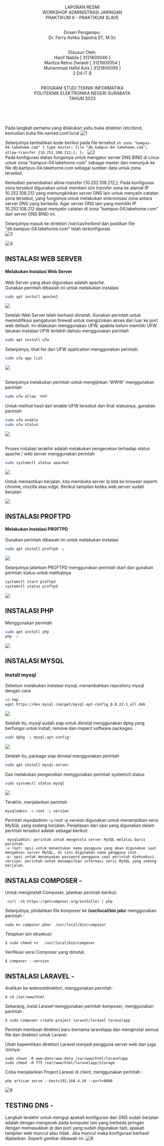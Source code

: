 <p align=center>
LAPORAN RESMI <br>
WORKSHOP ADMINISTRASI JARINGAN </br>
PRAKTIKUM 6 - PRAKTIKUM SLAVE<br><br>

<p align=center>
Dosen Pengampu:<br>
Dr. Ferry Astika Saputra ST, M.Sc<br><br>

<p align=center>
Disusun Oleh:<br>
Hanif Nabila [ 3121600046 ]<br>
Maritza Retno Dwianti [ 3121600054 ]<br>
Muhammad Hafid Azis [ 3121600055 ]<br>
2 D4 IT B<br><br>

<p align=center>
PROGRAM STUDI TEKNIK INFORMATIKA<br>
POLITEKNIK ELEKTRONIKA NEGERI SURABAYA<br>
TAHUN 2023
</p>
<br><br><br>

Pada langkah pertama yang dilakukan yaitu buka direktori /etc/bind, kemudian buka file named.conf.local
![1](https://github.com/hanifnabila/Administrasi-Jaringan/tree/main/img/praktikum6/1.png)

Selanjutnya tambahkan kode berikut pada file tersebut
``sh
zone "kampus-04.takehome.com" {
    type master;
    file "db.kampus-04.takehome.com";
    allow-transfer {10.252.108.212;};
};
``
![2]([img/praktikum6](https://github.com/hanifnabila/Administrasi-Jaringan/tree/main/img/praktikum6)/2.png)
<br>Pada konfigurasi diatas fungsinya untuk mengatur server DNS BIND di Linux untuk zona "kampus-04.takehome.com" sebagai master dan menunjuk ke file db.kampus-04.takehome.com sebagai sumber data untuk zona tersebut.

Kemudian penambahan allow-transfer {10.252.108.212;}; Pada konfigurasi zona tersebut digunakan untuk memberi izin transfer zona ke alamat IP 10.252.108.212 yang memungkinkan server DNS lain untuk menyalin catatan zona tersebut, yang fungsinya untuk melakukan sinkronisasi zona antara server DNS yang berbeda. Agar server DNS lain yang memiliki IP 10.252.108.212 dapat menyalin catatan di zona "kampus-04.takehome.com" dari server DNS BIND ini.

Selanjutnya masuk ke direktori /var/cache/bind dan pastikan file "db.kampus-04.takehome.com" telah terkonfigurasi
<br>
![3]([img/praktikum6](https://github.com/hanifnabila/Administrasi-Jaringan/tree/main/img/praktikum6)/3.png)
<br>

![4]([img/praktikum6](https://github.com/hanifnabila/Administrasi-Jaringan/tree/main/img/praktikum6)/4.png)
<br>
## INSTALASI WEB SERVER

#### Melakukan Instalasi Web Server
Web Server yang akan digunakan adalah apache.
<br> 
Gunakan perintah dibawah ini untuk melakukan instalasi
```bash
sudo apt install apache2
```
![](https://github.com/alvianfazlur/Administrasi-Jaringan/blob/main/Tugas8%20-%20Web%20Server%20%26%20FTP/Foto/install_webserver.jpeg)

Setelah Web Server telah berhasil diinstall, Gunakan perintah untuk memodifikasi pengaturan firewall untuk mengizinkan akses dari luar ke port web default. Ini dilakukan menggunakan UFW, apabila belum memiliki UFW lakukan instalasi UFW terlebih dahulu menggunakan perintah
```bash
sudo apt install ufw
```

Selanjutnya, lihat list dari UFW application menggunakan perintah
```bash
sudo ufw app list
```

![](https://github.com/alvianfazlur/Administrasi-Jaringan/blob/main/Tugas8%20-%20Web%20Server%20%26%20FTP/Foto/ufw_app_list.jpeg)

<br>Selanjutnya melakukan perintah untuk mengijinkan 'WWW' menggunakan perintah
```bash
sudo ufw allow 'WWW'
```

Untuk melihat hasil dari enable UFW tersebut dan lihat statusnya, gunakan perintah
```bash
sudo ufw enable
sudo ufw status
```
![](https://github.com/alvianfazlur/Administrasi-Jaringan/blob/main/Tugas8%20-%20Web%20Server%20%26%20FTP/Foto/ufw_enable.jpeg)

<br>Proses instalasi terakhir adalah melakukan pengecekan terhadap status apache / web server menggunakan perintah
```bash
sudo systemctl status apache2
```
![](https://github.com/alvianfazlur/Administrasi-Jaringan/blob/main/Tugas8%20-%20Web%20Server%20%26%20FTP/Foto/status_apache2.jpeg)

Untuk memastikan berjalan, kita membuka server ip kita ke browser seperti chrome, mozilla atau edge. Berikut tampilan ketika web server sudah berjalan

![](https://github.com/alvianfazlur/Administrasi-Jaringan/blob/main/Tugas8%20-%20Web%20Server%20%26%20FTP/Foto/web_server_loaded.jpeg)

## INSTALASI PROFTPD

#### Melakukan Instalasi PROFTPD

Gunakan perintah dibawah ini untuk melakukan instalasi
```bash
sudo apt install proftpd -y
```
![](https://github.com/alvianfazlur/Administrasi-Jaringan/blob/main/Tugas8%20-%20Web%20Server%20%26%20FTP/Foto/install_proftpd.jpeg)

Selanjutnya jalankan PROFTPD menggunakan perintah start dan gunakan perintah status untuk melihatnya
```bash
systemctl start proftpd
systemctl status proftpd
 ```
 ![](https://github.com/alvianfazlur/Administrasi-Jaringan/blob/main/Tugas8%20-%20Web%20Server%20%26%20FTP/Foto/start_proftpd.jpeg)


## INSTALASI PHP 

 Menggunakan perintah
 ```bash
 sudo apt install php
 php -v
 ```
 ![](https://github.com/alvianfazlur/Administrasi-Jaringan/blob/main/Tugas8%20-%20Web%20Server%20%26%20FTP/Foto/cek_php.jpeg)


## INSTALASI MYSQL 

### Install mysql
 
 Sebelum melakukan instalasi mysql, menambahkan repository mysql dengan cara
 ```bash
 cd tmp
 wget https://dev.mysql.com/get/mysql-apt-config_0.8.22-1_all.deb
 ```
 ![](https://github.com/alvianfazlur/Administrasi-Jaringan/blob/main/Tugas8%20-%20Web%20Server%20%26%20FTP/Foto/save_package_mysql.jpeg)
 
 Setelah itu, mysql sudah siap untuk diinstal menggunakan dpkg yang berfungsi untuk install, remove dan inspect software packages.
 
 ```bash
 sudo dpkg -i mysql-apt-config*
 ```
 ![](https://github.com/alvianfazlur/Administrasi-Jaringan/blob/main/Tugas8%20-%20Web%20Server%20%26%20FTP/Foto/dpkg_mysql.jpeg)
 
 Setelah itu, package siap diinstal menggunakan perintah
 ```bash
 sudo apt install mysql-server
 ```
 Dan melakukan pengecekan menggunakan perintah systemctl status
 ```bash
 sudo systemctl status mysql
 ```
 ![](https://github.com/alvianfazlur/Administrasi-Jaringan/blob/main/Tugas8%20-%20Web%20Server%20%26%20FTP/Foto/status_mysql.jpeg)
 
 Terakhir, menjalankan perintah 
 ```bash
 mysqladmin -u root -p version
 ```
 Perintah mysqladmin -u root -p version digunakan untuk menampilkan versi MySQL yang sedang berjalan. Penjelasan dari opsi yang digunakan dalam perintah tersebut adalah sebagai berikut:

     mysqladmin: perintah untuk mengelola server MySQL melalui baris perintah.
    -u root: opsi untuk menentukan nama pengguna yang akan digunakan saat mengakses server MySQL, di sini digunakan nama pengguna root.
    -p: opsi untuk menanyakan password pengguna saat perintah dieksekusi.
    version: perintah untuk menampilkan informasi versi MySQL yang sedang berjalan.


## INSTALASI COMPOSER -

Untuk menginstall Composer, jalankan perintah berikut:

 ```
  curl -sS https://getcomposer.org/installer | php
 ```

Selanjutnya, pindahkan file komposer ke  **/usr/local/bin jalur** menggunakan perintah : 

 ```
 sudo mv composer.phar  /usr/local/bin/composer
 ```
 
 Tetapkan izin eksekusi:

 ```
$ sudo chmod +x   /usr/local/bin/composer
 ```

Verifikasi versi Composer yang diinstal:

 ```
$ composer --version
```

## INSTALASI LARAVEL -

Arahkan ke webrootdirektori, menggunakan perintah :

 ```
$ cd /var/www/html
```

Sekarang, instal Laravel menggunakan perintah komposer, menggunakan perintah :

 ```
$ sudo composer create-project laravel/laravel laravelapp
```

Perintah membuat direktori baru bernama  laravelapp dan menginstal semua file dan direktori untuk Laravel.

Ubah kepemilikan direktori Laravel menjadi pengguna server web dan juga izinnya:

 ```
sudo chown -R www-data:www-data /var/www/html/laravelapp
sudo chmod -R 775 /var/www/html/laravelapp/storage
```

Coba menjalankan Project Laravel di client, menggunakan perintah : 

```
php artisan serve --host=192.168.4.10 --port=8000
```

![6]([img/praktikum6](https://github.com/hanifnabila/Administrasi-Jaringan/tree/main/img/praktikum6)/6.jpg)


## TESTING DNS - 
Langkah terakhir untuk menguji apakah konfigurasi dari DNS sudah berjalan adalah dengan mengecek pada komputer lain yang berbeda jaringan dengan memasukkan ip dan port yang sudah digunakan tadi, apakah tampilan web muncul atau tidak. Jika muncul maka konfigurasi berhasil dijalankan. Seperti gambar dibawah ini.
![6](img/praktikum6/5.png)
